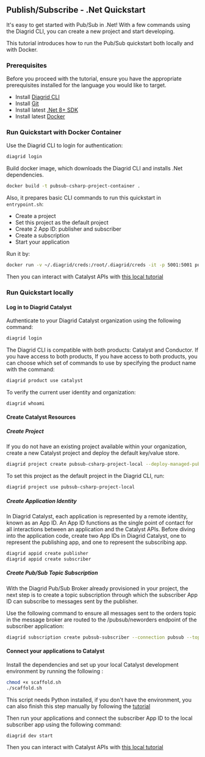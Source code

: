 ## Publish/Subscribe - .Net Quickstart

It's easy to get started with Pub/Sub in .Net!
With a few commands using the Diagrid CLI, you can create a new project and start developing.

This tutorial introduces how to run the Pub/Sub quickstart both locally and with Docker.


### Prerequisites
Before you proceed with the tutorial, ensure you have the appropriate prerequisites installed for the language you would like to target.

- Install [Diagrid CLI](https://docs.diagrid.io/catalyst/references/cli-reference/intro/)
- Install [Git](https://git-scm.com/downloads)
- Install latest [.Net 8+ SDK](https://dotnet.microsoft.com/en-us/download)
- Install latest [Docker](https://docs.docker.com/engine/install/)


### Run Quickstart with Docker Container

Use the Diagrid CLI to login for authentication:

```sh
diagrid login
```


<!-- STEP
name: Docker Build
tags:
  - container
-->


Build docker image, which downloads the Diagrid CLI and installs .Net dependencies. 

```sh
docker build -t pubsub-csharp-project-container .
```


<!-- END_STEP -->


Also, it prepares basic CLI commands to run this quickstart in `entrypoint.sh`:
- Create a project
- Set this project as the default project
- Create 2 App ID: publisher and subscriber
- Create a subscription
- Start your application 

Run it by:
```sh
docker run -v ~/.diagrid/creds:/root/.diagrid/creds -it -p 5001:5001 pubsub-csharp-project-container
```

Then you can interact with Catalyst APIs with [this local tutorial](https://docs.diagrid.io/catalyst/local-tutorials/publish-subscribe#interact-with-catalyst-apis)



### Run Quickstart locally

#### Log in to Diagrid Catalyst

Authenticate to your Diagrid Catalyst organization using the following command:

```sh
diagrid login
```

The Diagrid CLI is compatible with both products: Catalyst and Conductor.
If you have access to both products, If you have access to both products, you can choose which set of commands to use by specifying the product name with the command:

```sh
diagrid product use catalyst
```



To verify the current user identity and organization:
```sh
diagrid whoami
```

#### Create Catalyst Resources

##### Create Project

<!-- STEP
name: Create Catalyst Project
tags:
  - local
expected_stdout_lines:
  - "✓  Your request has been successfully submitted!"
  - "○  Check the status of your resource by running the following command:"
  - "✎  diagrid project get pubsub-csharp-project-local"
  - "○  Setting default project to pubsub-csharp-project-local"
-->


If you do not have an existing project available within your organization, create a new Catalyst project and deploy the default key/value store.
```sh
diagrid project create pubsub-csharp-project-local --deploy-managed-pubsub
```

<!-- END_STEP -->


<!-- STEP
name: Set Default Project
tags:
  - local
-->


To set this project as the default project in the Diagrid CLI, run:
```sh
diagrid project use pubsub-csharp-project-local
```


<!-- END_STEP -->


##### Create Application Identity
<!-- STEP
name: Create App ID 
sleep: 30
tags:
  - local
expected_stdout_lines:
  - "✓  Your request has been successfully submitted!"
  - "○  Check the status of your resource by running the following command:"
  - "✎  diagrid appid get publisher --project pubsub-csharp-project-local"
  - "✓  Your request has been successfully submitted!"
  - "○  Check the status of your resource by running the following command:"
  - "✎  diagrid appid get subscriber --project pubsub-csharp-project-local"
-->

In Diagrid Catalyst, each application is represented by a remote identity, known as an App ID.
An App ID functions as the single point of contact for all interactions between an application and the Catalyst APIs.
Before diving into the application code, create two App IDs in Diagrid Catalyst, one to represent the publishing app, and one to represent the subscribing app.

```sh
diagrid appid create publisher
diagrid appid create subscriber
```


<!-- END_STEP -->

##### Create Pub/Sub Topic Subscription
<!-- STEP
name: Create Subscription 
sleep: 20
tags:
  - local
expected_stdout_lines:
  - "✓  Your request has been successfully submitted!"
-->

With the Diagrid Pub/Sub Broker already provisioned in your project, the next step is to create a topic subscription through which the subscriber App ID can subscribe to messages sent by the publisher.

Use the following command to ensure all messages sent to the orders topic in the message broker are routed to the /pubsub/neworders endpoint of the subscriber application:

```sh
diagrid subscription create pubsub-subscriber --connection pubsub --topic orders --route /pubsub/neworders --scopes subscriber
```


<!-- END_STEP -->


#### Connect your applications to Catalyst

<!-- STEP
name: Scaffold Dev Config
sleep: 5
tags:
  - local
-->


Install the dependencies and set up your local Catalyst development environment by running the following :

```sh
chmod +x scaffold.sh
./scaffold.sh
```

This script needs Python installed, if you don't have the environment, you can also finish this step manually by following the [tutorial](https://docs.diagrid.io/catalyst/local-tutorials/publish-subscribe#connect-your-applications-to-catalyst)

<!-- END_STEP -->


Then run your applications and connect the subscriber App ID to the local subscriber app using the following command:
```sh
diagrid dev start 
```


Then you can interact with Catalyst APIs with [this local tutorial](https://docs.diagrid.io/catalyst/local-tutorials/publish-subscribe#interact-with-catalyst-apis)
